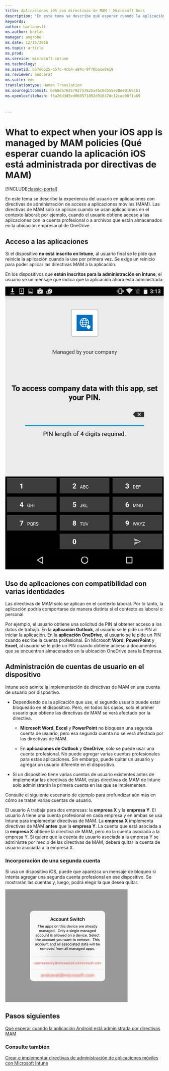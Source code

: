 ```yaml
---
title: Aplicaciones iOS con directivas de MAM | Microsoft Docs
description: "En este tema se describe qué esperar cuando la aplicación iOS está administrada por directivas de administración de aplicaciones móviles."
keywords: 
author: barlanmsft
ms.author: barlan
manager: angrobe
ms.date: 12/15/2016
ms.topic: article
ms.prod: 
ms.service: microsoft-intune
ms.technology: 
ms.assetid: b57e6525-b57c-4cb4-a84c-9f70ba1e8e19
ms.reviewer: andcerat
ms.suite: ems
translationtype: Human Translation
ms.sourcegitcommit: b068da7685792757825a4bc0d555e28ee0168cb1
ms.openlocfilehash: f5a26d3d5ed060571892d91637dc12cae08f1a69


---
```


# <a name="what-to-expect-when-your-ios-app-is-managed-by-mam-policies"></a>What to expect when your iOS app is managed by MAM policies (Qué esperar cuando la aplicación iOS está administrada por directivas de MAM)

[!INCLUDE[classic-portal](../includes/classic-portal.md)]

 En este tema se describe la experiencia del usuario en aplicaciones con directivas de administración de acceso a aplicaciones móviles (MAM). Las directivas de MAM solo se aplican cuando se usan aplicaciones en el contexto laboral: por ejemplo, cuando el usuario obtiene acceso a las aplicaciones con la cuenta profesional o a archivos que están almacenados en la ubicación empresarial de OneDrive.

##  <a name="access-apps"></a>Acceso a las aplicaciones

Si el dispositivo **no está inscrito en Intune**, al usuario final se le pide que reinicie la aplicación cuando la use por primera vez.  Se exige un reinicio para poder aplicar las directivas MAM a la aplicación. 

<!--- The following screenshot from the Skype app illustrates this restart request: --->


<!---  ![Screenshot of the iOS device showing PIN prompt](../media/appmanagement/iOS_AppPINPrompt.png) --->

En los dispositivos que **están inscritos para la administración en Intune**, el usuario ve un mensaje que indica que la aplicación ahora está administrada:

![Captura de pantalla del dispositivo iOS con el mensaje que indica que la aplicación ahora la administra la empresa, con la solicitud de PIN](../media/appmanagement/ios-managed-devices-pin-prompt.png)

##  <a name="use-apps-with-multi-identity-support"></a>Uso de aplicaciones con compatibilidad con varias identidades

Las directivas de MAM solo se aplican en el contexto laboral. Por lo tanto, la aplicación podría comportarse de manera distinta si el contexto es laboral o personal.

 Por ejemplo, el usuario obtiene una solicitud de PIN al obtener acceso a los datos de trabajo. En la **aplicación Outlook**, al usuario se le pide un PIN al iniciar la aplicación. En la **aplicación OneDrive**, al usuario se le pide un PIN cuando escribe la cuenta profesional.  En Microsoft **Word**, **PowerPoint** y **Excel**, al usuario se le pide un PIN cuando obtiene acceso a documentos que se encuentran almacenados en la ubicación OneDrive para la Empresa.

##  <a name="manage-user-accounts-on-the-device"></a>Administración de cuentas de usuario en el dispositivo

Intune solo admite la implementación de directivas de MAM en una cuenta de usuario por dispositivo.

* Dependiendo de la aplicación que use, el segundo usuario puede estar bloqueado en el dispositivo. Pero, en todos los casos, solo el primer usuario que obtiene las directivas de MAM se verá afectado por la directiva.
  * **Microsoft Word**, **Excel** y **PowerPoint** no bloquean una segunda cuenta de usuario, pero esa segunda cuenta no se verá afectada por las directivas de MAM.  

  * En **aplicaciones de Outlook** y **OneDrive**, solo se puede usar una cuenta profesional. No puede agregar varias cuentas profesionales para estas aplicaciones. Sin embargo, puede quitar un usuario y agregar un usuario diferente en el dispositivo.

* Si un dispositivo tiene varias cuentas de usuario existentes antes de implementar las directivas de MAM, estas directivas de MAM de Intune solo administrarán la primera cuenta en las que se implementen.


Consulte el siguiente escenario de ejemplo para profundizar aún más en cómo se tratan varias cuentas de usuario.

El usuario A trabaja para dos empresas: la **empresa X** y la **empresa Y**. El usuario A tiene una cuenta profesional en cada empresa y en ambas se usa Intune para implementar directivas de MAM. La **empresa X** implementa directivas de MAM **antes** que la **empresa Y**. La cuenta que está asociada a la **empresa X** obtiene la directiva de MAM, pero no la cuenta asociada a la empresa Y. Si quiere que la cuenta de usuario asociada a la empresa Y se administre por medio de las directivas de MAM, deberá quitar la cuenta de usuario asociada a la empresa X.

### <a name="add-a-second-account"></a>Incorporación de una segunda cuenta

Si usa un dispositivo iOS, puede que aparezca un mensaje de bloqueo si intenta agregar una segunda cuenta profesional en ese dispositivo. Se mostrarán las cuentas y, luego, podrá elegir la que desea quitar.

![Captura de pantalla del cuadro de diálogo con el mensaje de bloqueo y las opciones Sí y No](../media/AppManagement/iOS_SwitchUser.PNG)
## <a name="next-steps"></a>Pasos siguientes
[Qué esperar cuando la aplicación Android está administrada por directivas MAM](user-experience-for-mam-enabled-android-apps-with-microsoft-intune.md)
### <a name="see-also"></a>Consulte también
[Crear e implementar directivas de administración de aplicaciones móviles con Microsoft Intune](create-and-deploy-mobile-app-management-policies-with-microsoft-intune.md)



<!--HONumber=Dec16_HO3-->


